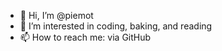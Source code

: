 - 👋 Hi, I’m @piemot
- 👀 I’m interested in coding, baking, and reading
- 📫 How to reach me: via GitHub
